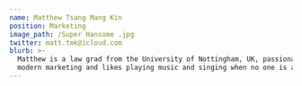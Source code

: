 ```yaml
---
name: Matthew Tsang Mang Kin
position: Marketing
image_path: /Super Hansome .jpg
twitter: matt.tmk@icloud.com
blurb: >-
  Matthew is a law grad from the University of Nottingham, UK, passionate about
  modern marketing and likes playing music and singing when no one is around.
---
```

